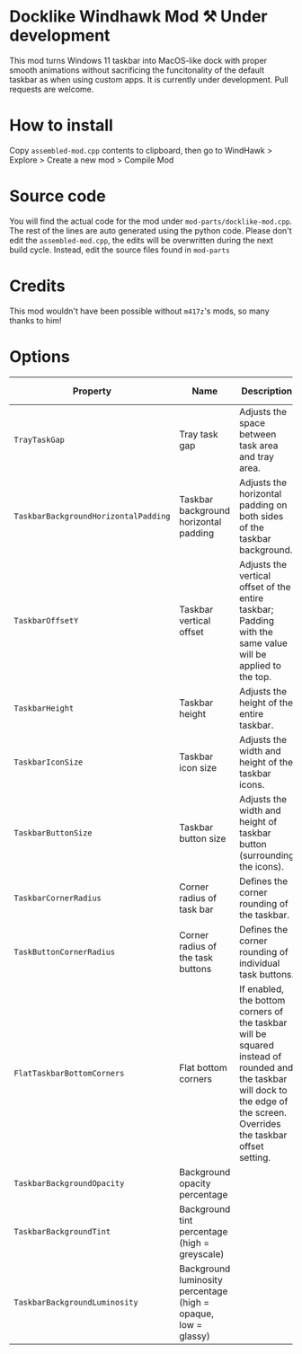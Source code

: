 # Docklike Windhawk Mod ⚒️ Under development
This mod turns Windows 11 taskbar into MacOS-like dock with proper smooth animations without sacrificing the funcitonality of the default taskbar as when using custom apps. It is currently under development. Pull requests are welcome.

# How to install
Copy `assembled-mod.cpp` contents to clipboard, then go to WindHawk > Explore > Create a new mod > Compile Mod

# Source code
You will find the actual code for the mod under `mod-parts/docklike-mod.cpp`. The rest of the lines are auto generated using the python code. Please don't edit the `assembled-mod.cpp`, the edits will be overwritten during the next build cycle. Instead, edit the source files found in `mod-parts`

# Credits
This mod wouldn't have been possible without `m417z`'s mods, so many thanks to him!

# Options

| Property | Name | Description | Accepted values |
| --- | --- | --- | --- |
| `TrayTaskGap` | Tray task gap | Adjusts the space between task area and tray area. | Integer (whole number) |
| `TaskbarBackgroundHorizontalPadding` | Taskbar background horizontal padding | Adjusts the horizontal padding on both sides of the taskbar background. | Integer (whole number) |
| `TaskbarOffsetY` | Taskbar vertical offset | Adjusts the vertical offset of the entire taskbar; Padding with the same value will be applied to the top. | Non-negative integer |
| `TaskbarHeight` | Taskbar height | Adjusts the height of the entire taskbar. | Non-negative integer |
| `TaskbarIconSize` | Taskbar icon size | Adjusts the width and height of the taskbar icons. | Non-negative integer |
| `TaskbarButtonSize` | Taskbar button size | Adjusts the width and height of taskbar button (surrounding the icons). | Non-negative integer |
| `TaskbarCornerRadius` | Corner radius of task bar | Defines the corner rounding of the taskbar. | Non-negative integer |
| `TaskButtonCornerRadius` | Corner radius of the task buttons | Defines the corner rounding of individual task buttons. | Non-negative integer |
| `FlatTaskbarBottomCorners` | Flat bottom corners | If enabled, the bottom corners of the taskbar will be squared instead of rounded and the taskbar will dock to the edge of the screen. Overrides the taskbar offset setting. | Boolean (true/false) |
| `TaskbarBackgroundOpacity` | Background opacity percentage |  | Non-negative integer |
| `TaskbarBackgroundTint` | Background tint percentage (high = greyscale) |  | Non-negative integer |
| `TaskbarBackgroundLuminosity` | Background luminosity percentage  (high = opaque, low = glassy) |  | Non-negative integer |